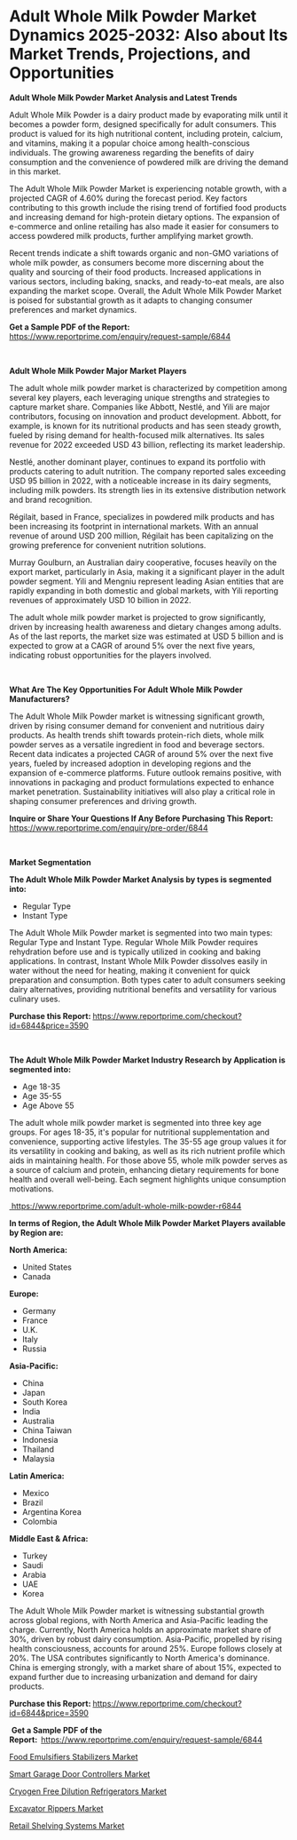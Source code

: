 <p><h1>Adult Whole Milk Powder Market Dynamics 2025-2032: Also about Its Market Trends, Projections, and Opportunities</h1></p><p><strong>Adult Whole Milk Powder Market Analysis and Latest Trends</strong></p>
<p><p>Adult Whole Milk Powder is a dairy product made by evaporating milk until it becomes a powder form, designed specifically for adult consumers. This product is valued for its high nutritional content, including protein, calcium, and vitamins, making it a popular choice among health-conscious individuals. The growing awareness regarding the benefits of dairy consumption and the convenience of powdered milk are driving the demand in this market.</p><p>The Adult Whole Milk Powder Market is experiencing notable growth, with a projected CAGR of 4.60% during the forecast period. Key factors contributing to this growth include the rising trend of fortified food products and increasing demand for high-protein dietary options. The expansion of e-commerce and online retailing has also made it easier for consumers to access powdered milk products, further amplifying market growth.</p><p>Recent trends indicate a shift towards organic and non-GMO variations of whole milk powder, as consumers become more discerning about the quality and sourcing of their food products. Increased applications in various sectors, including baking, snacks, and ready-to-eat meals, are also expanding the market scope. Overall, the Adult Whole Milk Powder Market is poised for substantial growth as it adapts to changing consumer preferences and market dynamics.</p></p>
<p><strong>Get a Sample PDF of the Report:&nbsp;</strong> <a href="https://www.reportprime.com/enquiry/request-sample/6844?utm_campaign=3521&utm_medium=2&utm_source=Github&utm_content=ia&utm_term=19032025&utm_id=adult-whole-milk-powder">https://www.reportprime.com/enquiry/request-sample/6844</a></p>
<p>&nbsp;</p>
<p><strong>Adult Whole Milk Powder Major Market Players</strong></p>
<p><p>The adult whole milk powder market is characterized by competition among several key players, each leveraging unique strengths and strategies to capture market share. Companies like Abbott, Nestlé, and Yili are major contributors, focusing on innovation and product development. Abbott, for example, is known for its nutritional products and has seen steady growth, fueled by rising demand for health-focused milk alternatives. Its sales revenue for 2022 exceeded USD 43 billion, reflecting its market leadership.</p><p>Nestlé, another dominant player, continues to expand its portfolio with products catering to adult nutrition. The company reported sales exceeding USD 95 billion in 2022, with a noticeable increase in its dairy segments, including milk powders. Its strength lies in its extensive distribution network and brand recognition.</p><p>Régilait, based in France, specializes in powdered milk products and has been increasing its footprint in international markets. With an annual revenue of around USD 200 million, Régilait has been capitalizing on the growing preference for convenient nutrition solutions.</p><p>Murray Goulburn, an Australian dairy cooperative, focuses heavily on the export market, particularly in Asia, making it a significant player in the adult powder segment. Yili and Mengniu represent leading Asian entities that are rapidly expanding in both domestic and global markets, with Yili reporting revenues of approximately USD 10 billion in 2022.</p><p>The adult whole milk powder market is projected to grow significantly, driven by increasing health awareness and dietary changes among adults. As of the last reports, the market size was estimated at USD 5 billion and is expected to grow at a CAGR of around 5% over the next five years, indicating robust opportunities for the players involved.</p></p>
<p>&nbsp;</p>
<p><strong>What Are The Key Opportunities For Adult Whole Milk Powder Manufacturers?</strong></p>
<p><p>The Adult Whole Milk Powder market is witnessing significant growth, driven by rising consumer demand for convenient and nutritious dairy products. As health trends shift towards protein-rich diets, whole milk powder serves as a versatile ingredient in food and beverage sectors. Recent data indicates a projected CAGR of around 5% over the next five years, fueled by increased adoption in developing regions and the expansion of e-commerce platforms. Future outlook remains positive, with innovations in packaging and product formulations expected to enhance market penetration. Sustainability initiatives will also play a critical role in shaping consumer preferences and driving growth.</p></p>
<p><strong>Inquire or Share Your Questions If Any Before Purchasing This Report:</strong> <a href="https://www.reportprime.com/enquiry/pre-order/6844?utm_campaign=3521&utm_medium=2&utm_source=Github&utm_content=ia&utm_term=19032025&utm_id=adult-whole-milk-powder">https://www.reportprime.com/enquiry/pre-order/6844</a></p>
<p>&nbsp;</p>
<p><strong>Market Segmentation</strong></p>
<p><strong>The Adult Whole Milk Powder Market Analysis by types is segmented into:</strong></p>
<p><ul><li>Regular Type</li><li>Instant Type</li></ul></p>
<p><p>The Adult Whole Milk Powder market is segmented into two main types: Regular Type and Instant Type. Regular Whole Milk Powder requires rehydration before use and is typically utilized in cooking and baking applications. In contrast, Instant Whole Milk Powder dissolves easily in water without the need for heating, making it convenient for quick preparation and consumption. Both types cater to adult consumers seeking dairy alternatives, providing nutritional benefits and versatility for various culinary uses.</p></p>
<p><strong>Purchase this Report:&nbsp;</strong><a href="https://www.reportprime.com/checkout?id=6844&price=3590&utm_campaign=3521&utm_medium=2&utm_source=Github&utm_content=ia&utm_term=19032025&utm_id=adult-whole-milk-powder">https://www.reportprime.com/checkout?id=6844&price=3590</a></p>
<p>&nbsp;</p>
<p><strong>The Adult Whole Milk Powder Market Industry Research by Application is segmented into:</strong></p>
<p><ul><li>Age 18-35</li><li>Age 35-55</li><li>Age Above 55</li></ul></p>
<p><p>The adult whole milk powder market is segmented into three key age groups. For ages 18-35, it's popular for nutritional supplementation and convenience, supporting active lifestyles. The 35-55 age group values it for its versatility in cooking and baking, as well as its rich nutrient profile which aids in maintaining health. For those above 55, whole milk powder serves as a source of calcium and protein, enhancing dietary requirements for bone health and overall well-being. Each segment highlights unique consumption motivations.</p></p>
<p><a href="https://www.reportprime.com/adult-whole-milk-powder-r6844?utm_campaign=3521&utm_medium=2&utm_source=Github&utm_content=ia&utm_term=19032025&utm_id=adult-whole-milk-powder">&nbsp;https://www.reportprime.com/adult-whole-milk-powder-r6844</a></p>
<p><strong>In terms of Region, the Adult Whole Milk Powder Market Players available by Region are:</strong></p>
<p>
    <p> <strong> North America: </strong>
        <ul>
            <li>United States</li>
            <li>Canada</li>
        </ul>
        </p> 
    <p> <strong> Europe: </strong>
        <ul>
            <li>Germany</li>
            <li>France</li>
            <li>U.K.</li>
            <li>Italy</li>
            <li>Russia</li>
        </ul>
        </p> 
    <p> <strong> Asia-Pacific: </strong>
        <ul>
            <li>China</li>
            <li>Japan</li>
            <li>South Korea</li>
            <li>India</li>
            <li>Australia</li>
            <li>China Taiwan</li>
            <li>Indonesia</li>
            <li>Thailand</li>
            <li>Malaysia</li>
        </ul>
        </p> 
    <p> <strong> Latin America: </strong>
        <ul>
            <li>Mexico</li>
            <li>Brazil</li>
            <li>Argentina Korea</li>
            <li>Colombia</li>
        </ul>
        </p> 
    <p> <strong> Middle East & Africa: </strong>
        <ul>
            <li>Turkey</li>
            <li>Saudi</li>
            <li>Arabia</li>
            <li>UAE</li>
            <li>Korea</li>
        </ul>
    </p>
    </p>
<p><p>The Adult Whole Milk Powder market is witnessing substantial growth across global regions, with North America and Asia-Pacific leading the charge. Currently, North America holds an approximate market share of 30%, driven by robust dairy consumption. Asia-Pacific, propelled by rising health consciousness, accounts for around 25%. Europe follows closely at 20%. The USA contributes significantly to North America's dominance. China is emerging strongly, with a market share of about 15%, expected to expand further due to increasing urbanization and demand for dairy products.</p></p>
<p><strong>Purchase this Report: </strong><a href="https://www.reportprime.com/checkout?id=6844&price=3590&utm_campaign=3521&utm_medium=2&utm_source=Github&utm_content=ia&utm_term=19032025&utm_id=adult-whole-milk-powder">https://www.reportprime.com/checkout?id=6844&price=3590</a></p>
<p>&nbsp;<strong>Get a Sample PDF of the Report:&nbsp;&nbsp;</strong><a href="https://www.reportprime.com/enquiry/request-sample/6844?utm_campaign=3521&utm_medium=2&utm_source=Github&utm_content=ia&utm_term=19032025&utm_id=adult-whole-milk-powder">https://www.reportprime.com/enquiry/request-sample/6844</a></p>
<p><strong></strong></p>
<p><p><a href="https://github.com/roceljiabur/Market-Research-Report-List-1/blob/main/food-emulsifiers-stabilizers-market.md?utm_campaign=3521&utm_medium=2&utm_source=Github&utm_content=ia&utm_term=19032025&utm_id=adult-whole-milk-powder">Food Emulsifiers Stabilizers Market</a></p><p><a href="https://www.linkedin.com/pulse/global-smart-garage-door-controllers-market-exploring-mtpec?utm_campaign=3521&utm_medium=2&utm_source=Github&utm_content=ia&utm_term=19032025&utm_id=adult-whole-milk-powder">Smart Garage Door Controllers Market</a></p><p><a href="https://www.linkedin.com/pulse/significant-growth-anticipated-cryogen-free-dilution-oqjxc?utm_campaign=3521&utm_medium=2&utm_source=Github&utm_content=ia&utm_term=19032025&utm_id=adult-whole-milk-powder">Cryogen Free Dilution Refrigerators Market</a></p><p><a href="https://www.linkedin.com/pulse/excavator-rippers-market-outlook-share-analysis-growth-arlec?utm_campaign=3521&utm_medium=2&utm_source=Github&utm_content=ia&utm_term=19032025&utm_id=adult-whole-milk-powder">Excavator Rippers Market</a></p><p><a href="https://www.linkedin.com/pulse/retail-shelving-systems-market-matrix-applications-types-xxzkc?utm_campaign=3521&utm_medium=2&utm_source=Github&utm_content=ia&utm_term=19032025&utm_id=adult-whole-milk-powder">Retail Shelving Systems Market</a></p></p>
